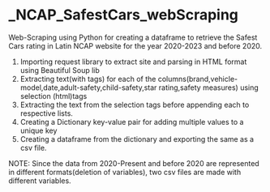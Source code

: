 # _NCAP_SafestCars_webScraping
 
Web-Scraping using Python for creating a dataframe to retrieve the Safest Cars rating in Latin NCAP website for the year 2020-2023 and before 2020.

1) Importing request library to extract site and parsing in HTML format using Beautiful Soup lib
2) Extracting text(with tags) for each of the columns(brand,vehicle-model,date,adult-safety,child-safety,star rating,safety measures)
   using selection (html)tags
3) Extracting the text from the selection tags before appending each to respective lists.
4) Creating a Dictionary key-value pair for adding multiple values to a unique key
5) Creating a dataframe from the dictionary and exporting the same as a csv file.

NOTE:
Since the data from 2020-Present and before 2020 are represented in different formats(deletion of variables), two csv files are made with different variables.
